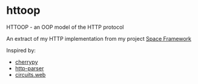 httoop
======

HTTOOP - an OOP model of the HTTP protocol

An extract of my HTTP implementation from my project [Space Framework](http://spaceframework.org:8090/)

Inspired by:

* [cherrypy](http://cherrypy.org)
* [http-parser](https://github.com/benoitc/http-parser)
* [circuits.web](http://circuitsweb.com)

